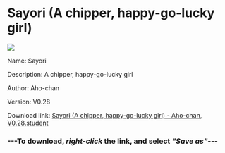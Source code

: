# Sayori (A chipper, happy-go-lucky girl)

<img src = "https://raw.githubusercontent.com/Arbiter1223/Koukou-Gurashi-Custom-Students/master/Students/Files/Sayori%20(A%20chipper%2C%20happy-go-lucky%20girl).png">

Name: Sayori

Description: A chipper, happy-go-lucky girl

Author: Aho-chan

Version: V0.28

Download link: <a href="https://raw.githubusercontent.com/Arbiter1223/Koukou-Gurashi-Custom-Students/master/Students/Files/Sayori%20(A%20chipper%2C%20happy-go-lucky%20girl)%20-%20Aho-chan%2C%20V0.28.student">Sayori (A chipper, happy-go-lucky girl) - Aho-chan, V0.28.student</a>

### ---**To download, _right-click_ the link, and select _"Save as"_**---

